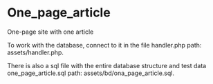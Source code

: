 # One_page_article
One-page site with one article

To work with the database, connect to it in the file handler.php 
path: assets/handler.php. 

There is also a sql file with the entire database structure and test data one_page_article.sql 
path: assets/bd/ona_page_article.sql.
